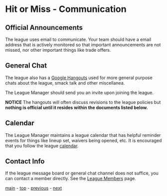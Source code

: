 # Hit or Miss - Communication

## Official Announcements

The league uses email to communicate.
Your team should have a email address that is actively monitored so that important
announcements are not missed, nor other important things like trade offers.

## General Chat

The league also has a [Google Hangouts][hangouts] used for more general purpose chats about the league, smack talk and other miscellanea.

The League Manager should send you an invite upon joining the league.

**NOTICE** The hangouts will often discuss revisions to the league policies but **nothing is official until it resides within the documents listed below.**

## Calendar

The League Manager maintains a league calendar that has helpful reminder events for things like lineup set, waivers being opened, etc.
It is encouraged that you follow the league [calendar][calendar].  

## Contact Info

If the league message board or general chat channel does not suffice, you can contact a member directly.
See the [League Members][league_members] page.

[main][main] - [top][top] - [previous][previous] - [next][next]

[main]: readme.md
[top]: communication.md
[previous]: readme.md
[next]: league_members.md

[hangouts]: https://hangouts.google.com/
[calendar]: https://calendar.google.com/calendar/embed?src=30gtsfv8p4hnls0f0dpvra7qng%40group.calendar.google.com&ctz=America/Chicago
[league_members]: league_members.md
